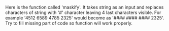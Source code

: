 Here is the function called 'maskify'. It takes string as an input and replaces characters 
of string with '#' character leaving 4 last characters visible. For example '4512 6589 4785 2325'
would become as '#### #### #### 2325'. Try to fill missing part of code so function will work
properly.